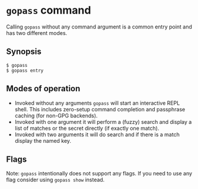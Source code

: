 # `gopass` command

Calling `gopass` without any command argument is a common entry point and
has two different modes.

## Synopsis

```
$ gopass
$ gopass entry
```

## Modes of operation

* Invoked without any arguments `gopass` will start an interactive REPL shell. This includes zero-setup command completion and passphrase caching (for non-GPG backends).
* Invoked with one argument it will perform a (fuzzy) search and display a list of matches or the secret directly (if exactly one match).
* Invoked with two arguments it will do search and if there is a match display the named key.

## Flags

Note: `gopass` intentionally does not support any flags. If you need to use any flag consider using `gopass show` instead.
